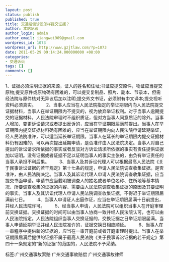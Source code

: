```yaml
---
layout: post
status: publish
published: true
title: 交通赔偿诉讼怎样提交证据？
author: 本站记者
author_login: admin
author_email: jiangwei909@gmail.com
wordpress_id: 1073
wordpress_url: http://www.gzjtlaw.com/?p=1073
date: 2011-05-29 09:14:24.000000000 +08:00
categories:
- 交通诉讼
tags: []
comments: []
---
```

1、证据必须注明证据的来源，证人的姓名和住址;书证应提交原件，物证应当提交原物;提交原件或原物确有困难的，可以提交复制品、照片、副本、节录本，但需经法院与原件核对无异议后加以注明;提交外文书证，必须附有中文译本;提交视听资料必须真实。 　　2、当事人应当在人民法院指定的举证期限内向人民法院提交证据材料，当事人在举证期限内不提交的，视为放弃举证权利。对于当事人逾期提交的证据材料，人民法院审理时不组织质证，但对方当事人同意质证的除外。当事人增加、变更诉讼请求或者提出反诉的，应当在举证期限届满前提出。当事人在举证期限内提交证据材料确有困难的，应当在举证期限内向人民法院申请延期举证，经人民法院准许，可以适当延长举证期限。当事人在延长的举证期限内提交证据材料仍有困难的，可以再次提出延期申请，是否准许由人民法院决定。当事人对自己提出的诉讼请求所依据的事实或者反驳对方诉讼请求所依据的事实有责任提供证据加以证明。没有证据或者证据不足以证明当事人的事实主张的，由负有举证责任的当事人承担不利后果。 　　3、当事人及其诉讼代理人可以根据最高人民法院《关于民事诉讼证据的若干规定》第十七条的规定，申请人民法院调查收集证据。是否准许，由人民法院决定。当事人及其诉讼代理人申请人民法院调查收集证据，应当提交书面申请。申请书应当载明被调查人的姓名或者单位名称、住所地等基本情况、所要调查收集的证据的内容、需要由人民法院调查收集证据的原因及其要证明的事实。当事人及其诉讼代理人申请人民法院调查收集证据，不得迟于举证期限届满前七日。 　　4、当事人申请证人出庭作证，应当在举证期限届满十日前提出，并经人民法院许可。 　　5、经当事人申请，人民法院可以组织当事人在开庭审理前交换证据。交换证据的时间可以由当事人协商一致并经人民法院认可，也可以由人民法院指定。人民法院组织当事人交换证据的，交换证据之日举证期限届满。当事人申请延期举证并经人民法院准许的，证据交换日相应顺延。 　　6、当事人在一审程序中提供新的证据的，应当在一审开庭前或者开庭审理时提出。当事人在举证期限届满后提供的证据不属于最高人民法院《关于民事诉讼证据的若干规定》第四十一条规定的&ldquo;新的证据&rdquo;的范围的，人民法院不予采纳。标签:广州交通事故索赔 广州交通事故赔偿 广州交通事故律师
